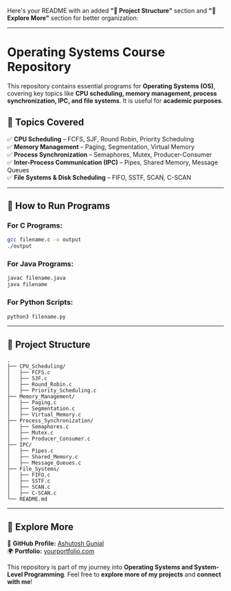 Here's your README with an added **"📂 Project Structure"** section and **"📌 Explore More"** section for better organization:  

---

# **Operating Systems Course Repository**  

This repository contains essential programs for **Operating Systems (OS)**, covering key topics like **CPU scheduling, memory management, process synchronization, IPC, and file systems**. It is useful for **academic purposes**.  

## **📌 Topics Covered**  

✅ **CPU Scheduling** – FCFS, SJF, Round Robin, Priority Scheduling  
✅ **Memory Management** – Paging, Segmentation, Virtual Memory  
✅ **Process Synchronization** – Semaphores, Mutex, Producer-Consumer  
✅ **Inter-Process Communication (IPC)** – Pipes, Shared Memory, Message Queues  
✅ **File Systems & Disk Scheduling** – FIFO, SSTF, SCAN, C-SCAN  

---

## **🚀 How to Run Programs**  

### **For C Programs:**  
```bash
gcc filename.c -o output  
./output
```
### **For Java Programs:**  
```bash
javac filename.java  
java filename
```
### **For Python Scripts:**  
```bash
python3 filename.py
```

---

## **📂 Project Structure**  

```
.
├── CPU_Scheduling/
│   ├── FCFS.c
│   ├── SJF.c
│   ├── Round_Robin.c
│   ├── Priority_Scheduling.c
├── Memory_Management/
│   ├── Paging.c
│   ├── Segmentation.c
│   ├── Virtual_Memory.c
├── Process_Synchronization/
│   ├── Semaphores.c
│   ├── Mutex.c
│   ├── Producer_Consumer.c
├── IPC/
│   ├── Pipes.c
│   ├── Shared_Memory.c
│   ├── Message_Queues.c
├── File_Systems/
│   ├── FIFO.c
│   ├── SSTF.c
│   ├── SCAN.c
│   ├── C-SCAN.c
└── README.md
```

---

## **📌 Explore More**  

🔗 **GitHub Profile:** [Ashutosh Gunjal](https://github.com/ashutosh-gunjal-001)  
🌍 **Portfolio:** [yourportfolio.com](https://yourportfolio.com)  

This repository is part of my journey into **Operating Systems and System-Level Programming**. Feel free to **explore more of my projects** and **connect with me**!  
